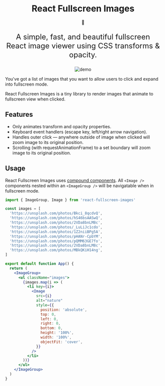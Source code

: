 <h1 align="center">
  React Fullscreen Images 
</h1>
<p align="center">
  🔲
  </p>
<p align="center" style="font-size: 1.5rem;">
  A simple, fast, and beautiful fullscreen React image viewer using CSS transforms & opacity.
</p>

<p align="center">
<img src="demo.gif" alt="demo" />
</p>

You've got a list of images that you want to allow users to click and expand into fullscreen mode.

React Fullscreen Images is a tiny library to render images that animate to fullscreen view when
clicked.

## Features

- Only animates transform and opacity properties.
- Keyboard event handlers (escape key, left/right arrow navigation).
- Handles outer click — anywhere outside of image when clicked will zoom image to its original
  position.
- Scrolling (with requestAnimationFrame) to a set boundary will zoom image to its original position.



## Usage

React Fullscreen Images uses [compound components](https://kentcdodds.com/blog/compound-components-with-react-hooks). All `<Image />` components nested within an `<ImageGroup />` will be navigatable when in fullscreen mode.

```jsx
import { ImageGroup, Image } from 'react-fullscreen-images'

const images = [
  'https://unsplash.com/photos/Bkci_8qcdvQ',
  'https://unsplash.com/photos/hS46bsAASwQ',
  'https://unsplash.com/photos/2VDa8bnLM8c',
  'https://unsplash.com/photos/_LuLiJc1cdo',
  'https://unsplash.com/photos/1Z2niiBPg5A',
  'https://unsplash.com/photos/pHANr-CpbYM',
  'https://unsplash.com/photos/pQMM63GE7fo',
  'https://unsplash.com/photos/2VDa8bnLM8c',
  'https://unsplash.com/photos/MBkQKiH14ng',
]

export default function App() {
  return (
    <ImageGroup>
      <ul className="images">
        {images.map(i => (
          <li key={i}>
            <Image
              src={i}
              alt="nature"
              style={{
                position: 'absolute',
                top: 0,
                left: 0,
                right: 0,
                bottom: 0,
                height: '100%',
                width: '100%',
                objectFit: 'cover',
              }}
            />
          </li>
        ))}
      </ul>
    </ImageGroup>
  )
}
```
